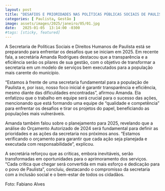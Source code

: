 ```yaml
---
layout: post
title: "DESAFIOS E PRIORIDADES NAS POLÍTICAS PÚBLICAS SOCIAIS DE PAULISTA PARA 2025"
categories: [ Paulista, Gestão ]
image: assets/images/2025/janeiro/05/01.jpg
date:   2025-01-05  13:14:00 -0300
#tags: [sticky, featured]
---
```

A Secretaria de Políticas Sociais e Direitos Humanos de Paulista está se preparando para enfrentar os desafios que se iniciam em 2025. Em recente fala, a secretária Amanda Rodrigues destacou que a transparência e a eficiência serão os pilares de sua gestão, com o objetivo de transformar a secretaria em um modelo de serviços bem executados para a população mais carente do município.

“Estamos à frente de uma secretaria fundamental para a população de Paulista e, por isso, nosso foco inicial é garantir transparência e eficiência, mesmo diante das dificuldades encontradas”, afirmou Amanda. Ela enfatizou que o trabalho em equipe será crucial para o sucesso das ações, mencionando que está formando uma equipe de “qualidade e competência” para enfrentar os desafios e tirar os projetos do papel, beneficiando as populações mais vulneráveis.

Amanda também falou sobre o planejamento para 2025, revelando que a análise do Orçamento Autorizado de 2024 será fundamental para definir as prioridades e as ações da secretaria nos próximos anos. “Estamos verificando o orçamento para garantir que cada ação seja planejada e executada com responsabilidade”, explicou.

A secretária reforçou que as críticas, embora inevitáveis, serão transformadas em oportunidades para o aprimoramento dos serviços. “Cada crítica que chegar será convertida em mais esforço e dedicação para o povo de Paulista”, concluiu, destacando o compromisso da secretaria com a inclusão social e o bem-estar de todos os cidadãos.

Foto: Fabiano Alves